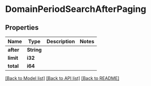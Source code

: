 # DomainPeriodSearchAfterPaging

## Properties

Name | Type | Description | Notes
------------ | ------------- | ------------- | -------------
**after** | **String** |  |
**limit** | **i32** |  |
**total** | **i64** |  |

[[Back to Model list]](./README.md#documentation-for-models) [[Back to API list]](./README.md#documentation-for-api-endpoints) [[Back to README]](../README.md)
